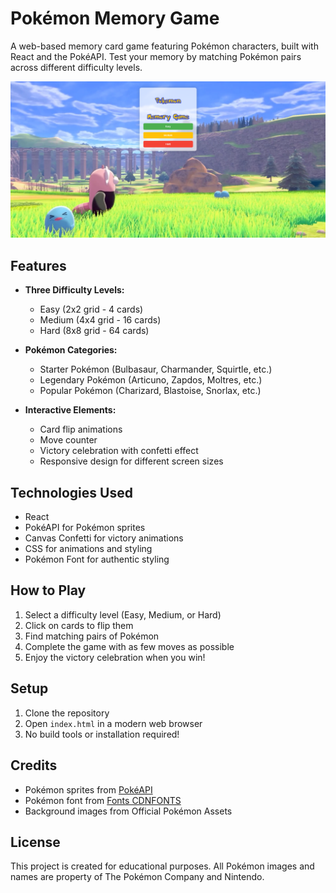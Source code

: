 # Pokémon Memory Game

A web-based memory card game featuring Pokémon characters, built with React and the PokéAPI. Test your memory by matching Pokémon pairs across different difficulty levels.

![Game Preview](lab6_preview.png)

## Features

- **Three Difficulty Levels:**
  - Easy (2x2 grid - 4 cards)
  - Medium (4x4 grid - 16 cards)
  - Hard (8x8 grid - 64 cards)

- **Pokémon Categories:**
  - Starter Pokémon (Bulbasaur, Charmander, Squirtle, etc.)
  - Legendary Pokémon (Articuno, Zapdos, Moltres, etc.)
  - Popular Pokémon (Charizard, Blastoise, Snorlax, etc.)

- **Interactive Elements:**
  - Card flip animations
  - Move counter
  - Victory celebration with confetti effect
  - Responsive design for different screen sizes

## Technologies Used

- React
- PokéAPI for Pokémon sprites
- Canvas Confetti for victory animations
- CSS for animations and styling
- Pokémon Font for authentic styling

## How to Play

1. Select a difficulty level (Easy, Medium, or Hard)
2. Click on cards to flip them
3. Find matching pairs of Pokémon
4. Complete the game with as few moves as possible
5. Enjoy the victory celebration when you win!

## Setup

1. Clone the repository
2. Open `index.html` in a modern web browser
3. No build tools or installation required!

## Credits

- Pokémon sprites from [PokéAPI](https://pokeapi.co/)
- Pokémon font from [Fonts CDNFONTS](https://fonts.cdnfonts.com/css/pokemon-solid)
- Background images from Official Pokémon Assets

## License

This project is created for educational purposes. All Pokémon images and names are property of The Pokémon Company and Nintendo.
